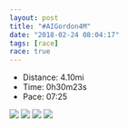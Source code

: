 ```yaml
---
layout: post
title: "#AIGordon4M"
date: "2018-02-24 08:04:17"
tags: [race]
race: true
---
```

<ul>
 <li>Distance: 4.10mi</li>
 <li>Time: 0h30m23s</li>
 <li>Pace: 07:25</li>
</ul>

<img src='https://maps.googleapis.com/maps/api/staticmap?maptype=roadmap&path=enc:endwFninbMsH{B{BgEo@_TqOxD}KjNaH~AcHqB}C`Dh@dEfKbIrRz@nMnLpHvOnC~@tCeAdCmKhHuK`M{@jG}EdKTxCmFaHsReDuQ_FkFaHaB_QvD_PxIh@bVdLbG&key=AIzaSyC1MId7bFpkLXNAaYhBSTb8jLyiSqzbDtM&size=800x800&markers=color:yellow|label:S|40.66035,-73.97032&markers=color:green|label:F|40.660199999999996,-73.97050999999999'>

<img src='https://dgtzuqphqg23d.cloudfront.net/UH_ymLa8JzqSTKB1Hr7NO9YUtz0W3T4iRcr4VkH64JY-576x768.jpg'>

<img src='https://dgtzuqphqg23d.cloudfront.net/uB1MbD-_kQtmTkNIlqAT1RDtSOquQdQ70iXrVcQl8aM-576x768.jpg'>

<img src='https://dgtzuqphqg23d.cloudfront.net/hDThHxZ7PRptT_ByadI4rNE5lWmFl0R1TVy0i3PjcAY-768x593.jpg'>
